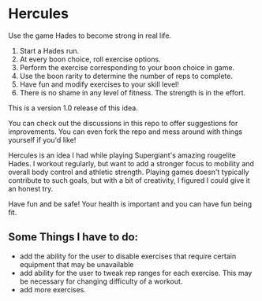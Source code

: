 # Hercules

Use the game Hades to become strong in real life.

1. Start a Hades run.
2. At every boon choice, roll exercise options.
3. Perform the exercise corresponding to your boon choice in game.
4. Use the boon rarity to determine the number of reps to complete.
5. Have fun and modify exercises to your skill level!
6. There is no shame in any level of fitness. The strength is in the effort.

This is a version 1.0 release of this idea. 

You can check out the discussions in this repo to offer suggestions for improvements. You can even fork the repo and mess around with things yourself if you'd like!

Hercules is an idea I had while playing Supergiant's amazing rougelite Hades. I workout regularly, but want to add a stronger focus to mobility and overall body control and athletic strength. Playing games doesn't typically contribute to such goals, but with a bit of creativity, I figured I could give it an honest try.

Have fun and be safe! Your health is important and you can have fun being fit.

## Some Things I have to do:

- add the ability for the user to disable exercises that require certain equipment that may be unavailable
- add ability for the user to tweak rep ranges for each exercise. This may be necessary for changing difficulty of a workout.
- add more exercises.
